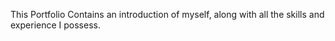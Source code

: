 This Portfolio Contains an introduction of myself, along with all the skills and experience I possess.
